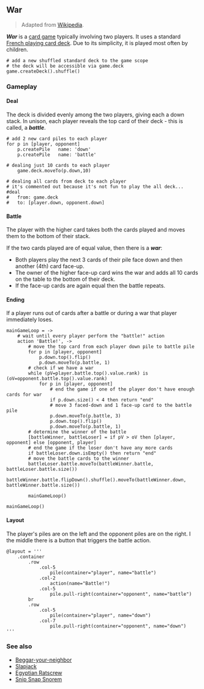 War
---

> Adapted from [Wikipedia][].

**_War_** is a [card game][] typically involving two players.
It uses a standard [French playing card deck][].
Due to its simplicity, it is played most often by children.

	# add a new shuffled standard deck to the game scope
	# the deck will be accessible via game.deck
	game.createDeck().shuffle()

### Gameplay

#### Deal

The deck is divided evenly among the two players, giving each a down stack.
In unison, each player reveals the top card of their deck - this is called, a **_battle_**.

	# add 2 new card piles to each player
	for p in [player, opponent]
		p.createPile   name: 'down'
		p.createPile   name: 'battle'
		
	# dealing just 10 cards to each player
		game.deck.moveTo(p.down,10)
				
	# dealing all cards from deck to each player
	# it's commented out because it's not fun to play the all deck...
	#deal
	#	from: game.deck
	#	to: [player.down, opponent.down]

#### Battle

The player with the higher card takes both the cards played and moves them to the bottom of their stack.

If the two cards played are of equal value, then there is a **_war_**:

- Both players play the next 3 cards of their pile face down and then another (4th) card face-up.
- The owner of the higher face-up card wins the war and adds all 10 cards on the table to the bottom of their deck.
- If the face-up cards are again equal then the battle repeats.

#### Ending

If a player runs out of cards after a battle or during a war that player immediately loses.

	mainGameLoop = ->
		# wait until every player perform the "battle!" action
		action 'Battle!', ->
			# move the top card from each player down pile to battle pile
			for p in [player, opponent]
				p.down.top().flip()
				p.down.moveTo(p.battle, 1)		
			# check if we have a war
			while (pV=player.battle.top().value.rank) is (oV=opponent.battle.top().value.rank) 
				for p in [player, opponent]
					# end the game if one of the player don't have enough cards for war
					if p.down.size() < 4 then return "end"
					# move 3 faced-down and 1 face-up card to the battle pile
					p.down.moveTo(p.battle, 3)
					p.down.top().flip()
					p.down.moveTo(p.battle, 1)
			# determine the winner of the battle		
			[battleWinner, battleLoser] = if pV > oV then [player, opponent] else [opponent, player]
			# end the game if the loser don't have any more cards
			if battleLoser.down.isEmpty() then return "end"
			# move the battle cards to the winner
			battleLoser.battle.moveTo(battleWinner.battle, battleLoser.battle.size())
			battleWinner.battle.flipDown().shuffle().moveTo(battleWinner.down, battleWinner.battle.size())
			
			mainGameLoop()
		
	mainGameLoop()

#### Layout

The player's piles are on the left and the opponent piles are on the right.
I the middle there is a button that triggers the battle action.

	@layout = '''
		.container
			.row
				.col-5
					pile(container="player", name="battle")
				.col-2
					action(name="Battle!")
				.col-5
					pile.pull-right(container="opponent", name="battle")
			br
			.row
				.col-5
					pile(container="player", name="down")
				.col-7
					pile.pull-right(container="opponent", name="down")
	'''	

### See also

* [Beggar-your-neighbor](http://en.wikipedia.org/wiki/Beggar-your-neighbor)
* [Slapjack](http://en.wikipedia.org/wiki/Slapjack)
* [Egyptian Ratscrew](http://en.wikipedia.org/wiki/Egyptian_Ratscrew)
* [Snip Snap Snorem](http://en.wikipedia.org/wiki/Snip_Snap_Snorem)

[Wikipedia]: http://en.wikipedia.org/wiki/War_%28card_game%29
[card game]: http://en.wikipedia.org/wiki/Card_game
[French playing card deck]: http://en.wikipedia.org/wiki/Playing_card#French_design